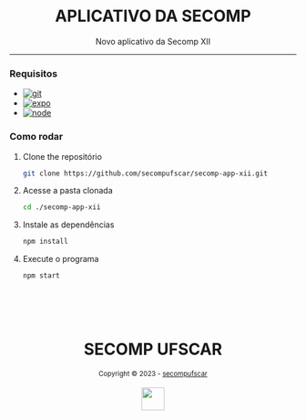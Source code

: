 <h1 align="center">
<br>APLICATIVO DA SECOMP
</h1>

<p  align="center">
Novo aplicativo da Secomp XII
</p>

---

### Requisitos

-   [![git][git-logo]][git-url]
-   [![expo][expo-logo]][expo-url]
-   [![node][node-logo]][node-url]

### Como rodar

1. Clone the repositório
    ```sh
    git clone https://github.com/secompufscar/secomp-app-xii.git
    ```

2. Acesse a pasta clonada

    ```sh
    cd ./secomp-app-xii
    ```

3. Instale as dependências

    ```sh
    npm install
    ```

4. Execute o programa

    ```sh
    npm start
    ```

<div align="center">
  <br/>
  <br/>
  <br/>
    <div>
      <h1>SECOMP UFSCAR</h1>
      <sub>Copyright © 2023 - <a href="https://github.com/secompufsca">secompufscar</sub></a>
    </div>
    <br/>
    <img src="https://avatars.githubusercontent.com/u/26929251?s=48&v=4" width="40" height="40"/>
</div>

[git-url]: https://git-scm.com/
[git-logo]: https://img.shields.io/badge/Git-f14e32?style=for-the-badge&logo=git&logoColor=white
[expo-url]: https://docs.expo.dev/
[expo-logo]: https://img.shields.io/badge/Expo-3ddc84?style=for-the-badge&logo=expo&logoColor=white
[node-url]: https://nodejs.org/en
[node-logo]: https://img.shields.io/badge/Node-1389fd?style=for-the-badge&logo=javascript&logoColor=white
[demo]: assets/images/demo.gif
